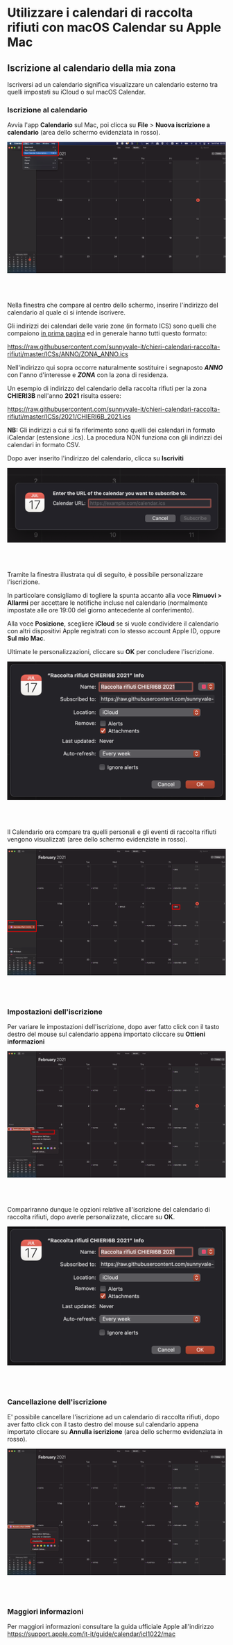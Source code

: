# Utilizzare i calendari di raccolta rifiuti con macOS Calendar su Apple Mac

## Iscrizione al calendario della mia zona

Iscriversi ad un calendario significa visualizzare un calendario esterno tra quelli impostati su iCloud o sul macOS Calendar.

### Iscrizione al calendario

Avvia l'app **Calendario** sul Mac, poi clicca su **File** > **Nuova iscrizione a calendario** (area dello schermo evidenziata in rosso).

<kbd>
  <img src="img/0.png">
</kbd>

<br/><br/>

Nella finestra che compare al centro dello schermo, inserire l'indirizzo del calendario al quale ci si intende iscrivere. 

Gli indirizzi dei calendari delle varie zone (in formato ICS)  sono quelli che compaiono [in prima pagina](https://github.com/sunnyvale-it/chieri-calendari-raccolta-rifiuti) ed in generale hanno tutti questo formato:

https://raw.githubusercontent.com/sunnyvale-it/chieri-calendari-raccolta-rifiuti/master/ICSs/ANNO/ZONA_ANNO.ics

Nell'indirizzo qui sopra occorre naturalmente sostituire i segnaposto **_ANNO_** con l'anno d'interesse e **_ZONA_** con la zona di residenza.

Un esempio di indirizzo del calendario della raccolta rifiuti per la zona **CHIERI3B** nell'anno **2021** risulta essere:

https://raw.githubusercontent.com/sunnyvale-it/chieri-calendari-raccolta-rifiuti/master/ICSs/2021/CHIERI6B_2021.ics

**NB:** Gli indirizzi a cui si fa riferimento sono quelli dei calendari in formato iCalendar (estensione .ics). La procedura NON funziona con gli indirizzi dei calendari in formato CSV.

Dopo aver inserito l'indirizzo del calendario, clicca su **Iscriviti**

<kbd>
  <img src="img/1.png">
</kbd>

<br/><br/>

Tramite la finestra illustrata qui di seguito, è possibile personalizzare l'iscrizione. 

In particolare consigliamo di togliere la spunta accanto alla voce **Rimuovi > Allarmi** per accettare le notifiche incluse nel calendario (normalmente impostate alle ore 19:00 del giorno antecedente al conferimento).

Alla voce **Posizione**, scegliere **iCloud** se si vuole condividere il calendario con altri dispositivi Apple registrati con lo stesso account Apple ID, oppure **Sul mio Mac**.

Ultimate le personalizzazioni, cliccare su **OK** per concludere l'iscrizione.

<kbd>
  <img src="img/2.png">
</kbd>

<br/><br/>

Il Calendario ora compare tra quelli personali e gli eventi di raccolta rifiuti vengono visualizzati (aree dello schermo evidenziate in rosso).

<kbd>
  <img src="img/3.png">
</kbd>

<br/><br/>


### Impostazioni dell'iscrizione

Per variare le impostazioni dell'iscrizione, dopo aver fatto click con il tasto destro del mouse sul calendario appena importato cliccare su **Ottieni informazioni**

<kbd>
  <img src="img/4.jpg">
</kbd>

<br/><br/>

Compariranno dunque le opzioni relative all'iscrizione del calendario di raccolta rifiuti, dopo averle personalizzate, cliccare su **OK**.

<kbd>
  <img src="img/2.png">
</kbd>

<br/><br/>


### Cancellazione dell'iscrizione

E' possibile cancellare l'iscrizione ad un calendario di raccolta rifiuti, dopo aver fatto click con il tasto destro del mouse sul calendario appena importato cliccare su **Annulla iscrizione** (area dello schermo evidenziata in rosso).

<kbd>
  <img src="img/5.jpg">
</kbd>

<br/><br/>


### Maggiori informazioni

Per maggiori informazioni consultare la guida ufficiale Apple all'indirizzo https://support.apple.com/it-it/guide/calendar/icl1022/mac